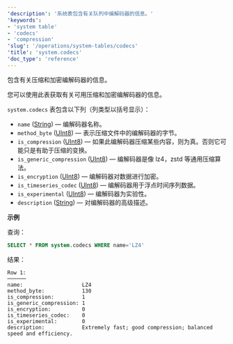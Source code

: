 ```yaml
---
'description': '系统表包含有关队列中编解码器的信息。'
'keywords':
- 'system table'
- 'codecs'
- 'compression'
'slug': '/operations/system-tables/codecs'
'title': 'system.codecs'
'doc_type': 'reference'
---
```


包含有关压缩和加密编解码器的信息。

您可以使用此表获取有关可用压缩和加密编解码器的信息。

`system.codecs` 表包含以下列（列类型以括号显示）：

- `name` ([String](../../sql-reference/data-types/string.md)) — 编解码器名称。
- `method_byte` ([UInt8](/sql-reference/data-types/int-uint#integer-ranges)) — 表示压缩文件中的编解码器的字节。
- `is_compression` ([UInt8](/sql-reference/data-types/int-uint#integer-ranges)) — 如果此编解码器压缩某些内容，则为真。否则它可能只是有助于压缩的变换。
- `is_generic_compression` ([UInt8](/sql-reference/data-types/int-uint#integer-ranges)) — 编解码器是像 lz4，zstd 等通用压缩算法。
- `is_encryption` ([UInt8](/sql-reference/data-types/int-uint#integer-ranges)) — 编解码器对数据进行加密。
- `is_timeseries_codec` ([UInt8](/sql-reference/data-types/int-uint#integer-ranges)) — 编解码器用于浮点时间序列数据。
- `is_experimental` ([UInt8](/sql-reference/data-types/int-uint#integer-ranges)) — 编解码器为实验性。
- `description` ([String](../../sql-reference/data-types/string.md)) — 对编解码器的高级描述。

**示例**

查询：

```sql
SELECT * FROM system.codecs WHERE name='LZ4'
```

结果：

```text
Row 1:
──────
name:                   LZ4
method_byte:            130
is_compression:         1
is_generic_compression: 1
is_encryption:          0
is_timeseries_codec:    0
is_experimental:        0
description:            Extremely fast; good compression; balanced speed and efficiency.
```
